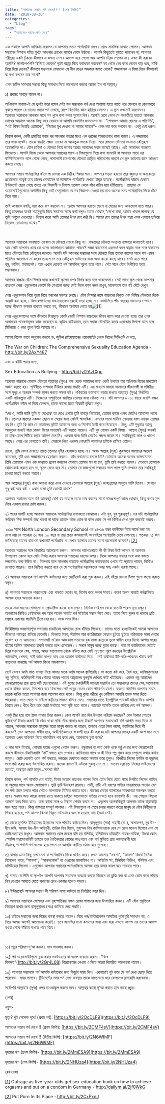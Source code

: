 ```yaml
---
title: "আমাদের সন্তান পর্ন দেখে!!! (শেষ কিস্তি)"
date: "2018-08-30"
categories: 
  - "blog"
tags: 
  - "আমাদের-সন্তান-পর্ন-দেখে"
---
```


এক সকালে আপনি আবিষ্কার করলেন যে আপনার সন্তান পর্নোগ্রাফি দেখে। প্রচণ্ড মানসিক আঘাত পেলেন। আপনার সন্তানের নিষ্পাপ পবিত্র মুখটা আপনার চোখের সামনে ভেসে উঠলো। আপনি কিছুতেই বুঝতে পারলেন না, আপনার শরীরের একটা টুকরো কীভাবে এ জঘন্য নেশায় আসক্ত হয়ে গেলো আর আপনি টেরও পেলেন না। এখন কী করবেন আপনি? ল্যাপটপ-পিসি ছিনিয়ে নেবেন? দুটো থাপ্পড় দিয়ে বকাঝকা করবেন? ঘর থেকে বের করে দেবেন ঘাড় ধরে, নাকি বিয়ে দিয়ে দেবেন? কীভাবে সন্তানকে ফেরাবেন সে নীল রঙের অন্ধকার জগত থেকে? লজ্জাজনক এ বিষয় নিয়ে কীভাবেই বা কথা বলবেন তার সাথে?

এসব জটিল সমস্যার সম্ভাব্য কিছু সমাধান নিয়ে আলোচনা করবো আমরা ইন শা আল্লাহ্‌।

১) প্রথমত ঘাবড়ে যাবেন না।

অধিকাংশ বাবামা-ই যে ভুলটা করে বসেন সেটা হল সন্তানকে পর্ন দেখা অবস্থায় হাতে নাতে ধরে ফেললে বা কোনভাবে বুঝতে পারলে যে তাদের সন্তান পর্ন দেখছে, রাগে হিতাহিত জ্ঞান হারিয়ে ফেলেন। এ ভুল কখনোই করবেননা। আপনার সন্তানকে আপনার সাথে মন খুলে কথা বলার সুযোগ দিন। আপনি রেগে গেলে সে পরবর্তীতে হয়তো আপনার চোখের আড়ালে অনেক কিছু করে বেড়াবে যা আপনি কোনদিন জানবেনও না। “শেষমেশ আমার ছেলের এ পরিণতি”, “এই শিক্ষা দিয়েছি তোমাকে”, “নিজের মুখ দেখাবা না আমার সামনে’’- এসব দয়া করে বলবেন না। একটু ধৈর্য ধরুন।

বিশ্বাস করুন, দোষী প্রমাণিত হবার পর আপনার বাচ্চার মধ্যে এক ধরনের অপরাধবোধ কাজ করবে। এ লজ্জাবোধ তার জন্য যথেষ্ট। তাকে বাড়তি লজ্জা  দেবেন না অহেতুক ধমকে দিয়ে। মনে রাখবেন যৌনতা সংক্রান্ত কৌতূহল অস্বাভাবিক না। যৌন চাহিদা ও যৌনতা নিয়ে জানার আগ্রহ আমাদের সবার মাঝেই আছে। এটি আমাদের সহজাত ফিতরাত। আপনি নিজে থেকে আপনার সন্তানের সাথে এ বিষয়গুলো নিয়ে কথা বলেননি বা আপনার সাথে ওর কমিউনিকেশান গ্যাপ থেকে গেছে, পাশাপাশি চারপাশের যৌনতা তাড়িত পরিবেশের কারণে সে ভুল জায়গায় জ্ঞান আহরণ করতে গেছে।

আপনার সন্তান পর্নোগ্রাফির ফাঁদে পা দেওয়া এক নিরীহ শিকার মাত্র। আপনার সন্তান হয়তো তার বন্ধুদের বা অন্যকারো প্ররোচনায় আকৃষ্ট হয়ে তাদের মোবাইলে বা ল্যাপটপে পর্নোগ্রাফি দেখতে উদ্বুদ্ধ হয়েছে। পর্নোগ্রাফির বাজার যেভাবে ইন্টারনেট ছেয়ে গেছে তাতে এর বিধ্বংসী ও বিষাক্ত প্রকোপ থেকে বাঁচা কঠিন হয়ে দাঁড়িয়েছে। তাছাড়া যে ওয়েবসাইটগুলোতে অশালীন কিছু নেই সেগুলোতে যে সব বিজ্ঞাপন দেওয়া হয় তাও অনেক সময় পর্নোগ্রাফির দিকে টেনে নিয়ে যায়।

তাই আবারও বলছি, দয়া করে রাগ করবেন না। প্রথমে আপনার হয়তো ছেলে বা মেয়ের জন্য আফসোস হতে পারে। কিন্তু তারপরও যথেষ্ট সহানুভূতি নিয়ে সন্তানের সাথে কথা বলুন।তাকে বোঝান,“দেখো বাবা, আমার খারাপ লাগছে যে তুমি ওগুলো দেখেছো। বিশ্বাস করো আমি তোমার উপর রাগ করি নি। আমার রাগ তাদের উপর যারা এসব এভাবে ছড়িয়ে দিয়েছে তোমাদের মাঝে।”

 

আপনার সন্তানকে ভালমতো বোঝান যে যৌনতা নোংরা কিছু না। বাচ্চাদের যৌনতা সংক্রান্ত বাস্তবতা জানাতেই হবে। আর সেটা আপনার চেয়ে কে ওদের ভালোমতো জানাতে পারবে? লজ্জা করবেননা একদম! বয়স বাড়ার সঙ্গে সঙ্গে বাচ্চাদের মধ্যে যৌনতা নিয়ে কৌতূহল জাগবে।আপনি যদি আপনার সন্তানের সঙ্গে যৌনতা নিয়ে তাদের বয়সের সাথে যায় এমন পরিমিত আলোচনা না করেন তাহলে সে তার কৌতূহল মেটানোর জন্য অন্য কারো কাছে যাবে। সেটা হতে পারে বন্ধু, কাযিন, ইন্টারনেট। আর এখান থেকেই পর্ন আসক্তির সূচনা হতে পারে। সেই সাথে যৌন নিপীড়িত হবার সম্ভাবনাও।

আপনার বাচ্চার যৌন শিক্ষার জন্য কখনোই স্কুলের ওপর নির্ভর করে বসে থাকবেননা। সেই সাথে স্কুল থেকে আপনার বাচ্চাকে সেক্স এডুকেশান কোর্সে কি শেখানো হচ্ছে সেই দিকে কড়া নজর রাখুন, মাঝেমাঝে তার বই ঘেঁটে দেখুন।

সেক্স এডুকেশান নিয়ে পুরো বিশ্বে ভয়ংকর ষড়যন্ত্র চলছে। যৌন শিক্ষার নামে বাচ্চাদের বিকৃত এবং নিষিদ্ধ যৌনতার দিকে আকৃষ্ট করা হচ্ছে। কিন্ডারগার্ডেনের বাচ্চাদেরকেও রেহাই দেয়া হচ্ছে না। জার্মানিতে পাঁচ বছরের বাচ্চাদের শেখানো হচ্ছে কীভাবে কনডম ব্যবহার করতে হয়, কীভাবে অর্গাযম পেতে হয়![\[1\]](https://www.blogger.com/blogger.g?blogID=606604752833102909#_ftn1)

সেক্স এডুকেশানের নামে কীভাবে বিশ্বজুড়ে কোটি কোটি নিষ্পাপ বাচ্চাদের জীবন ধ্বংস করে দেওয়া হচ্ছে তার ওপর অসাধারন গবেষণামূলক কাজ করেছেন ড. জুডিথ রাইযম্যান, তবে সমাজ যৌনায়িত করার এজেন্ডায় বিপক্ষে যাবে বলে মিডিয়ায় এ খবর গুলো উঠে আসছে না।

আমরা বিশেষ ভাবে অনুরোধ করবো ড. জুডিথ রাইযম্যানের ওয়েবসাইট থেকে নিচের ভিডিওটি দেখতে,

The War on Children: The Comprehensive Sexuality Education Agenda - http://bit.ly/2AxY487

এবং এ বইটি পড়ার জন্য,

Sex Education as Bullying - http://bit.ly/2AztXgu

আপনার বাচ্চাকে বোঝান যৌনতা আল্লাহ্‌র (সুবঃ) পক্ষ থেকে আমাদের জন্য একটি উপহার যার অধিকার বিয়ের মাধ্যমেই অর্জন করতে হয়। পৃথিবীতে বংশধারা টিকিয়ে রাখার পদ্ধতি এটি। এর মাধ্যমে আমরা আমাদের জীবনসঙ্গী বা সঙ্গিনীর সঙ্গে সুদৃঢ় ও অন্তরঙ্গ সম্পর্ক স্থাপন করতে সক্ষম হই। পরিবারের ভারসাম্য বজায় রাখতে আল্লাহ্‌র (সুবঃ) নির্ধারিত একটি পরিকল্পনা এটি। নিজেদের পশুবৃত্তিকে জাগিয়ে তোলার জন্য যৌনতা নয়। যদি আপনার ৮-১০ বছরে বয়েসি বাচ্চা পর্নোগ্রাফির ফাঁদে পা দিয়ে ফেললে, তাকে ভালো মতো বিষয়টি বুঝিয়ে বলুন।

“দেখো, আমি জানি তুমি যা দেখেছো তা দেখে প্রথমে তুমি ঘাবড়ে গিয়েছো, তোমার কাছে এসব মোটেও আনন্দের লাগে নি। তোমার বয়সের একজন ছেলে বা মেয়ের জন্য সেটাই স্বাভাবিক। এসবের সাথে মানিয়ে নেওয়ার বয়স এখনও তোমার হয় নি। তুমি কি জান যে আমাদের স্রষ্টাই আমাদের জন্য এ সিস্টেম তৈরী করে দিয়েছেন। কিন্তু, এটি শুধুমাত্র আম্মু আব্বুদের জন্যই যারা কেবল বিয়ের মাধ্যমেই এটি করতে পারেন। এটি খুব গোপন একটি বিষয়। আল্লাহ্‌ (সুবঃ) কখনই তা ঢাক-ঢোল পিটিয়ে করার আদেশ দেন নি। এরকম কাজ তিনি মোটেও পছন্দ করেন না। সবকিছুরই ভাল ও খারাপ আছে। সেক্স এর বেলাতেও তাই। সেক্সকে নিয়ে এরকম নোংরামি আমাদের স্রষ্টাকে রাগিয়ে তোলে।

দেখো, তুমি যেসব দেখছো তাতে তোমার দৃষ্টির হেফাজত হচ্ছে না। অথচ আল্লাহ্‌ (সুবঃ) কুরআনে আমাদের আদেশ করেছেন, দৃষ্টি এবং লজ্জাস্থানের হেফাজত করতে। তাঁর কথামতো চললে তিনি তোমাকে অনেক অনেক ভালবাসবেন। তিনি তোমাকে এমন এক জান্নাতে প্রবেশ করাবেন যেখানে তোমার মন যা চায়, তুমি তাই করতে পারবে। সেখানে তোমাকে হোমওয়ার্ক করতে হবে না, স্কুলে যেতে হবে না। তোমার যে কাজগুলো সবচেয়ে ভাল লাগে তুমি সেখানে তার সবকিছুই চাওয়া মাত্রই করতে পারবে।

আর আল্লাহ্‌র (সুবঃ) কথা অমান্য করে এসব দেখলে তোমাকে আল্লাহ্‌ (সুবঃ) জাহান্নামের আগুনে শাস্তি দিবেন। সেখানে শুধু কষ্ট আর কষ্ট । এবার বলো তুমি কোনটা চাও?”

আপনার সন্তানের বয়স যদি আরেকটু বেশি হয় তাহলে তাকে তার বয়সের সাথে সামঞ্জস্যপূর্ণ ভাবে বোঝান, কিন্তু কথার মূল টোন এরকম রাখার চেষ্টা করুন।

২) পরের ধাপটি হচ্ছে আপনার সন্তানকে পর্নোগ্রাফির ভয়াবহতা বোঝানো। এটা খুব, খুব গুরুত্বপূর্ণ। ওর যদি পর্নোগ্রাফির ক্ষতিকর দিক সম্পর্কে স্বচ্ছ ধারণা না থাকে তাহলে আজ হোক বা কাল হোক সে পর্ন ভিডিও দেখা শুরু করবেই করবে।

২০১০ সালে North London Secondary School এর ১৪-১৬ বছর বয়সীদের নিয়ে সার্ভে করা হয়। দেখা যায় যে শতকরা ৩০ জন  ১০ বছর বা তার চেয়ে কমবয়সেই অনলাইনে পর্নোগ্রাফি দেখে ফেলেছে। শতকরা ৭৫ জন জানিয়েছে তাদের বাবা-মা কখনোই পর্নোগ্রাফি না দেখার ব্যাপারে তাদের সাথে আলোচনা করেননি।[\[2\]](https://www.blogger.com/blogger.g?blogID=606604752833102909#_ftn2)

আপনার সন্তানের সঙ্গে বিস্তারিত আলোচনা করুন। আপনার আলোচনাতে কী কী বিষয় উঠে আসবে বা আপনার উপস্থাপনা কেমন হবে সেটা নির্ভর করবে আপনার সন্তানের বয়সের ওপর। নিজে আপনার বাচ্চার সঙ্গে কথা বলতে লজ্জাবোধ করা উচিত না। নিরুপায় হলে আপনার বাচ্চাকে পর্নোগ্রাফির ভয়াবহতার ওপরে বই পড়াতে পারেন, ভিডিও দেখাতে পারেন। তবে নিশ্চিত করতে হবে যে সে পর্নোগ্রাফির ভয়াবহতার ওপর স্বচ্ছ একটা ধারণা পাচ্ছে।

৩) আপনার সন্তানকে পর্ন আসক্তি কাটানোর জন্য মোটিভেট করা শুরু করুন। এই বইয়ে দেওয়া টিপস গুলো ফলো করতে বলুন।

৪) আপনার সন্তানকে পারতপক্ষে একা থাকতে দেবেন না, বিশেষ করে অলস সময়ে। কারণ অলস সময়ই পর্নগ্রাফিতে আসক্ত হবার অন্যতম কারন।

তাকে নানা ধরনের খেলাধুলা বা প্রোডাক্টিভ কাজে ব্যস্ত রাখুন। ভিডিও গেইমস থেকে যতোটা পারুন দূরে রাখুন। অনলাইন ভিডিও গেইমসের পপ আপ অনেক সময়ই পর্ন সাইটের সন্ধান দিয়ে দেয়। তাকে নিয়ে ঘুরুন বা পারলে প্রতি সপ্তাহে একাবার ফ্যামিলি ট্রিপে বের হন। ওকে সময় দিন।

ফিরিঙ্গিদের অন্তঃসারশূন্য সভ্যতার চাকচিক্যে আমাদের চোখ ধাঁধিয়ে গিয়েছে। তাদের মতো হওয়াটাকেই আমরা আমাদের জীবনের পরমব্রত বানিয়ে ফেলেছি। দিনরাত টাকা, স্ট্যাটাস আর ক্যারিয়ারের পেছনে ছুটতে ছুটতে পরিবারকে সময় দেয়ার সুযোগ হয় না আমাদের। মমতাময়ী মা’রাও আজকাল সন্তানের বুক ভাঙ্গা কান্নাকে ভুলে স্বাধীন হবার মিথ্যে আশায় ঘরের বাইরে অফিস আদালতে চাকরি করতে চলে এসেছেন।। সন্তান মানুষ হচ্ছে বুয়ার কাছে। বাবা মা ক্যারিয়ারের দোহাই দিয়ে সন্তানকে স্নেহ, মমতা, আদর ভালোবাসা থেকে বঞ্চিত করে সেই শূন্যস্থান পূরণ করছেন ইলেক্ট্রনিক গ্যাজেটস, খেলনা, দামী জামা কাপড় আর এক আকাশ স্বাধীনতা দিয়ে। সেই স্বাধীনতা ইট-কাঠ-পাথরের খাঁচায় বন্দী বাচ্চাদের বানাচ্ছে পর্ন আসক্ত কিংবা মাদকাসক্ত।

ছোট বেলায় আমি ভাত খাওয়া নিয়ে আমার মাকে আমি অনেক জ্বালিয়েছি। মা কতো কষ্ট করে, ধৈর্য ধরে, ডালিমকুমারের গল্প শুনিয়ে, কাঠবিড়ালী আর পেয়ারা গাছের পাতার আড়ালের বুলবুলি দেখিয়ে ভাই খাইয়েছে। এরকম গল্প আমাদের জেনারেশানের প্রায় প্রত্যেকটি ছেলেমেয়ের। এই যুগের চাকরিজীবী মায়েরা সারাদিন তো সন্তানদের তাদের স্নেহ,ভালোবাসা থেকে বঞ্চিত করেন, দিনশেষে ঘরে ফিরলেও সেই গল্পের তেমন কোন পরিবর্তন হয়না। হয়তো সারাদিন আপনার সন্তান চাতক পাখির মতো আপনার জন্য অপেক্ষা করে থাকে। কিন্তু ক্লান্ত শরীরে খুব বেশীক্ষণ আপনি তাকে সময় দিতে পারেননা। ভাত খেতে না চাইলে কার্টুনের সামনে বসিয়ে দেন। সন্তানের হাতে ইলেক্ট্রনিক গ্যাজেট ধরিয়ে দিয়ে আপনি বিশ্রাম নেন। ধীরে ধীরে তার ছোট্ট মনটাতে ক্ষত সৃষ্টি হতে থাকে। গ্যাজেট আসক্তি তাকে বানিয়ে দেয় পর্ন আসক্ত।

একটু স্থির হয়ে বসে ঠান্ডা মাথায় চিন্তা করুন। কেন আপনি রাত দিন উদয়াস্ত পরিশ্রম করছেন? কেন টাকার পেছনে ছুটছেন? টাকার জন্যই কি বেঁচে থাকা নাকি বেঁচে থাকার জন্য টাকা? আপনার সন্তানকেই যদি আপনি সময় দিতে না পারেন, আপনার সন্তানকে মানুষের মতো মানুষ করতে না পারেন, তাহলে এতো টাকা পয়সা, ক্যারিয়ার দিয়ে কী করবেন? বোন আপনারা স্বাধীন হয়ে, অর্থনৈতিকভাবে স্বাবলম্বী হয়ে কী করবেন যদি আপনার দেহের একটি অংশ মনে মনে আপনার ওপর অভিমান নিয়ে সারাজীবন পার করে দেয়, আপনাকে ঘৃণা করে?

ও কার সঙ্গে মিশছে, কোথায় যাচ্ছে এগুলো খেয়াল করুন। বন্ধুবান্ধব বা অন্য কেউ ওকে পর্র্ন দেখার জন্য জোরাজোরি করলে কীভাবে টেকনিক্যালি “না” বলতে হবে শেখান। কাযিনদের সাথে ও কী নিয়ে গল্প গুজব করে সেগুলো কথায় কথায় জানুন। ছোট থেকেই ওকে পর্দা করাতে, নজরের হেফাযত করতে অভ্যস্ত করে তুলুন। বিপরীত লিঙ্গের কাযিন বা বন্ধুদের সঙ্গে পর্দা করার জন্য উৎসাহিত করুন। অনেক বাবামা’ই এটাকে গুরুত্ব দেন না । ভাবেন ওরা তো নিজের ভাইবোনের মতোই, তাছাড়া ছোট মানুষ...সমস্যা কী?

বিশ্বাস করুন, পর্ন আসক্তি তো বটেই, যিনার মতোর ভয়ংকর পাপের দিকে টেনে নিয়ে যেতে পারে বিপরীত লিঙ্গের কাযিন বা বন্ধুদের সাথে অবাধ মেলামেশা। ভুরি ভুরি উদাহরণ রয়েছে। মামী, চাচী এই ধরণের গাইরে মাহরামদের সাথেও যেন সে পর্দা মেনে চলতে পারে সেটাও আপনাকে নিশ্চিত করতে হবে। কাজের মেয়ের ব্যাপারেও সাবধানতা অবলম্বন করতে হবে। ঘনঘন অন্য কারো বাসায় রাতে থাকতে চাইলে ভালোমতো খতিয়ে দেখতে হবে ব্যাপারটা কী। ওর শোয়ার বিছানা আলাদা করে দিতে হবে। অন্য কারো সঙ্গে ও বিছানা শেয়ার করবে না। এগুলোর অনেককিছুই আপনার কাছে বাড়াবাড়ি মনে হতে পারে। কিন্তু বাস্তবতা সম্পূর্ণ আলাদা। এই বিষয়গুলো না মেনে চলার কারণে কতো মানুষ যে যৌন নিপীড়নের শিকার হয়েছে, পর্ন আসক্ত কিনবা বিকৃত যৌনাচারে অভ্যস্ত হয়েছে তার ইয়ত্তা নেই।

৫) তাকে মুসলিম ইতিহাসের হিরোদের সঙ্গে পরিচিয় করিয়ে দিন। রাসুলুল্লাহ (সাঃ) সাহাবী (রা.), সালাফগণ, নুর উদ-দ্বীন জঙ্গি, সালাহ উদ-দ্বীন আইয়ুবী, তারিক বিন যিয়াদ, মুহাম্মদ বিন কাসিমদেরকে যেন সে রোল মডেল হিসেবে নেয় সে চেষ্টা অব্যাহত রাখুন। আপনার সন্তানের রোল মডেল যদি হয় বলিউড, হলিউডের চরিত্রহীন নায়ক-নায়িকা, কিংবা কোন স্পোর্টস পারসোনালিটি তাহলে তার নৈতিকতার বোধের অধঃপতন এবং পর্ন মুভিতে প্রায় অবশ্যাম্ভাবী হয়ে দাঁড়াবে, পাশপাশি পর্ন আসক্ত হয়ে গেলে সে আসক্তি কাটিয়ে ওঠাও হবে দুঃসাধ্য।

৬) বাসায় এমন কিছু রাখবেননা যা পর্নোগ্রাফির দিকে ধাবিত করে। প্রথম আলোর "নকশা", “আনন্দ” কিংবা দৈনিক বিনোদনা পাতা, “সানন্দা’’, “আনন্দলোক” বা এধরণের ম্যাগাযিনও না। আইটেম সং, মিউযিক ভিডিও, বলিউড এবং হলিউডের সিনেমা - এগুলোও আপনার সন্তানের পর্নোগ্রাফিতে আসক্ত হয়ে যাবার কারণ হয়ে দাড়াতে পারে।

৭) বাসায় যে পিসি বা ল্যাপটপ আপনি আপনার সন্তানকে ব্যবহার করতে দিচ্ছেন তা ড্রয়িং রুম বা এমন কোন রুমে সরিয়ে নিন যেখানে আসতে যেতে সকলের চোখ একবার হলেও পড়বে।

৮) ইন্টারনেটে আপনার সন্তান কী পরিমাণ সময় কাটাবে তা নির্ধারিত করে দিন।

৯) আপনার সন্তানকে সোমবার এবং বৃহস্পতিবার নফল রোজা পালনের জন্য উৎসাহিত করুন। এটি যৌন প্রবৃত্তিকে নিয়ন্ত্রণে রাখার জন্য রাসূলুল্লাহর (সাঃ) জানিয়ে দেয়া পদ্ধতি।

১০) চাইলে সন্তানের জন্য বিয়ের ব্যবস্থা করতে পারেন। বিয়ে পর্ন/মাস্টারবেশন আসক্তির পুরোপুরি সমাধান নয়, এ নিয়ে আমরা আগেই আলোচনা করেছি। তবে আসক্তির মাত্রা কমানোর জন্য এবং যারা এখনো আসক্ত নয় তাদের আসক্ত হওয়া থেকে বাঁচিয়ে রাখতে পারে বিয়ে।

 

১১) প্রচুর পরিমাণ দু’আ করুন। দান সাদকাহ করুন।

১২) পর্ন ওয়েবসাইটগুলো ব্লক করার সফটওয়্যার বা অ্যাপ্স ব্যবহার করুন। “বিষে বিষক্ষয়”(http://bit.ly/2Gr4L08) শিরোনামের লেখায় এ নিয়ে আরো বিস্তারিত আলোচনা পাবেন।

১৩) আপনার সন্তানকে পর্ন আসক্তি কাটানোর জন্য কিছুটা সময় দিন। একবারেই হুট করে সে পর্ন দেখা ছেড়ে দিতে পারবেনা। সময় লাগবে। ট্রিটমেন্টের সময় পর্ন দেখা অবস্থায় তাকে হাতেনাতে ধরে ফেললেও রাগারাগি করবেননা।

সর্বোপরি আল্লাহ’র (সুবঃ) ওপর তাওয়াক্কুল করতে হবে। আল্লাহর কাছে দু’আ করতে হবে কাছে প্রচুর।

(শেষ)

পড়ুন-

মৃত্যু? দুই সেকেন্ড দূরে! (প্রথম পর্ব): [https://bit.ly/2OcDLF9](https://bit.ly/2OcDLF9)

আমাদের সন্তান পর্ন দেখে!!! (প্রথম কিস্তি): [https://bit.ly/2CMF4sV](https://bit.ly/2CMF4sV)

আমাদের সন্তান পর্ন দেখে!!! (দ্বিতীয় কিস্তি): [https://bit.ly/2N6WIMF](https://bit.ly/2N6WIMF)

হৃদয়ের ঋণ (প্রথম কিস্তি)- [https://bit.ly/2MmESA9](https://bit.ly/2MmESA9)

হৃদয়ের ঋণ (শেষ কিস্তি)- [https://bit.ly/2NHUza4](https://bit.ly/2NHUza4)

রেফারেন্সঃ

[\[1\]](https://www.blogger.com/blogger.g?blogID=606604752833102909#_ftnref1) Outrage as five-year-olds get sex-education book on how to achieve orgasms and put on a condom in Germany - http://dailym.ai/2jf0WkG

[\[2\]](https://www.blogger.com/blogger.g?blogID=606604752833102909#_ftnref2) Put Porn In Its Place - http://bit.ly/2CxPxnJ
